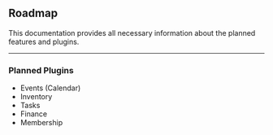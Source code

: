 ## Roadmap

This documentation provides all necessary information about the planned features and plugins.

------------------------------------------------------------------------------------------

### Planned Plugins

- Events (Calendar)
- Inventory
- Tasks
- Finance
- Membership
